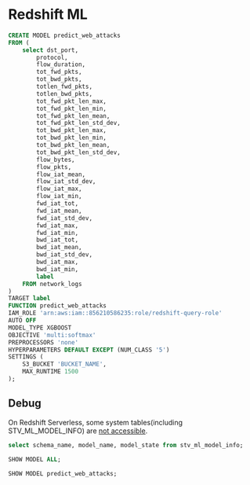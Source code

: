 # Redshift ML

```sql
CREATE MODEL predict_web_attacks
FROM (
    select dst_port,
        protocol,
        flow_duration,
        tot_fwd_pkts,
        tot_bwd_pkts,
        totlen_fwd_pkts,
        totlen_bwd_pkts,
        tot_fwd_pkt_len_max,
        tot_fwd_pkt_len_min,
        tot_fwd_pkt_len_mean,
        tot_fwd_pkt_len_std_dev,
        tot_bwd_pkt_len_max,
        tot_bwd_pkt_len_min,
        tot_bwd_pkt_len_mean,
        tot_bwd_pkt_len_std_dev,
        flow_bytes,
        flow_pkts,
        flow_iat_mean,
        flow_iat_std_dev,
        flow_iat_max,
        flow_iat_min,
        fwd_iat_tot,
        fwd_iat_mean,
        fwd_iat_std_dev,
        fwd_iat_max,
        fwd_iat_min,
        bwd_iat_tot,
        bwd_iat_mean,
        bwd_iat_std_dev,
        bwd_iat_max,
        bwd_iat_min,
        label
    FROM network_logs
)
TARGET label
FUNCTION predict_web_attacks
IAM_ROLE 'arn:aws:iam::856210586235:role/redshift-query-role'
AUTO OFF
MODEL_TYPE XGBOOST
OBJECTIVE 'multi:softmax'
PREPROCESSORS 'none'
HYPERPARAMETERS DEFAULT EXCEPT (NUM_CLASS '5')
SETTINGS (
    S3_BUCKET 'BUCKET_NAME',
    MAX_RUNTIME 1500
);
```

## Debug
On Redshift Serverless, some system tables(including STV_ML_MODEL_INFO) are [not accessible](https://repost.aws/questions/QUr1ywNL6kQPOglpmRVMCtCA/redshift-superuser-permission-denied-to-stl-tables). 
```sql
select schema_name, model_name, model_state from stv_ml_model_info;
```
```sql
SHOW MODEL ALL;
```
```sql
SHOW MODEL predict_web_attacks;
```